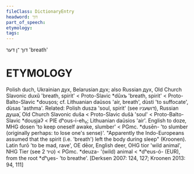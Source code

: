 ```yaml
---
fileClass: DictionaryEntry
headword: דוך
part_of_speech: 
etymology: 
tags: 
---
```

דוך
־ן
דער
'breath'

ETYMOLOGY
===========
Polish duch, Ukrainian дух, Belarusian дух; also Russian дух, Old Church Slavonic duxŭ 'breath, spirit' < Proto-Slavic *dȗxъ 'breath, spirit' < Proto-Balto-Slavic *douṣos; cf. Lithuanian daũsos 'air, breath', dùsti 'to suffocate', dùsas 'asthma'.
Related: Polish dusza 'soul, spirit' (see דושעניו), Russian душа́, Old Church Slavonic duša < Proto-Slavic dušà 'soul' < Proto-Balto-Slavic *douṣjaʔ < PIE dʰous-i-eh₂; Lithuanian daũsios 'air'.
English to doze, MHG dosen 'to keep oneself awake, slumber' < PGmc. *dusēn- 'to slumber (originally perhaps: to lose one's sense)'. "Apparently the Indo-Europeans assumed that the spirit (i.e. 'breath') left the body during sleep" (Kroonen). 
Latin furō 'to be mad, rave', OE dēor, English deer, OHG tior 'wild animal', NHG Tier (see 2 טיר) < PGmc. *deuza- '(wild) animal < *dʰeus-ó- (EUR),  from the root *dʰu̯es- 'to breathe'.
[Derksen 2007: 124, 127; Kroonen 2013: 94, 111]